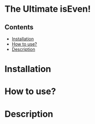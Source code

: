 # The Ultimate isEven!

## Contents
* [Installation](Installation)
* [How to use?](HowToUse)
* [Description](Description)

# Installation <a name="Installation"></a>

# How to use? <a name="HowToUse"></a>

# Description <a name="Description"></a>
